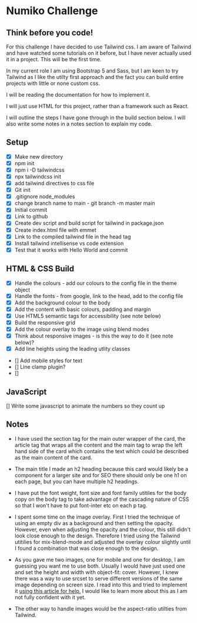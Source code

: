# Numiko Challenge

## Think before you code!

For this challenge I have decided to use Tailwind css. I am aware of Tailwind and have watched some tutorials on it before, but I have never actually used it in a project. This will be the first time.

In my current role I am using Bootstrap 5 and Sass, but I am keen to try Tailwind as I like the utilty first approach and the fact you can build entire projects with little or none custom css.

I will be reading the documentation for how to implement it.

I will just use HTML for this project, rather than a framework such as React.

I will outline the steps I have gone through in the build section below. I will also write some notes in a notes section to explain my code.

## Setup

- [x] Make new directory
- [x] npm init
- [x] npm i -D tailwindcss
- [x] npx tailwindcss init
- [x] add tailwind directives to css file
- [x] Git init
- [x] .gitignore node_modules
- [x] change branch name to main - git branch -m master main
- [x] Initial commit
- [x] Link to github
- [x] Create dev script and build script for tailwind in package.json
- [x] Create index.html file with emmet
- [x] Link to the compiled tailwind file in the head tag
- [x] Install tailwind intellisense vs code extension
- [x] Test that it works with Hello World and commit

## HTML & CSS Build

- [x] Handle the colours - add our colours to the config file in the theme object
- [x] Handle the fonts - from google, link to the head, add to the config file
- [x] Add the background colour to the body
- [x] Add the content with basic colours, padding and margin
- [x] Use HTML5 semantic tags for accessibility (see note below)
- [x] Build the responsive grid
- [x] Add the colour overlay to the image using blend modes
- [x] Think about responsive images - is this the way to do it (see note below)?
- [x] Add line heights using the leading utlity classes
- [] Add mobile styles for text
- [] Line clamp plugin?
- []

## JavaScript

[] Write some javascript to animate the numbers so they count up

## Notes

- I have used the section tag for the main outer wrapper of the card, the article tag that wraps all the content and the main tag to wrap the left hand side of the card which contains the text which could be described as the main content of the card.

- The main title I made an h2 heading because this card would likely be a component for a larger site and for SEO there should only be one h1 on each page, but you can have multiple h2 headings.

- I have put the font weight, font size and font family utitiles for the body copy on the body tag to take advantage of the cascading nature of CSS so that I won't have to put font-inter etc on each p tag.

- I spent some time on the image overlay. First I tried the technique of using an empty div as a background and then setting the opacity. However, even when adjusting the opacity and the colour, this still didn't look close enough to the design. Therefore I tried using the Tailwind utitilies for mix-blend-mode and adjusted the overlay colour slightly until I found a combination that was close enough to the design.

- As you gave me two images, one for mobile and one for desktop, I am guessing you want me to use both. Usually I would have just used one and set the height and width with object-fit: cover. However, I knew there was a way to use srcset to serve different versions of the same image depending on screen size. I read into this and tried to implement it [using this article for help.](https://www.smashingmagazine.com/2014/05/responsive-images-done-right-guide-picture-srcset/) I would like to learn more about this as I am not fully confident with it yet.

- The other way to handle images would be the aspect-ratio utilties from Tailwind.
